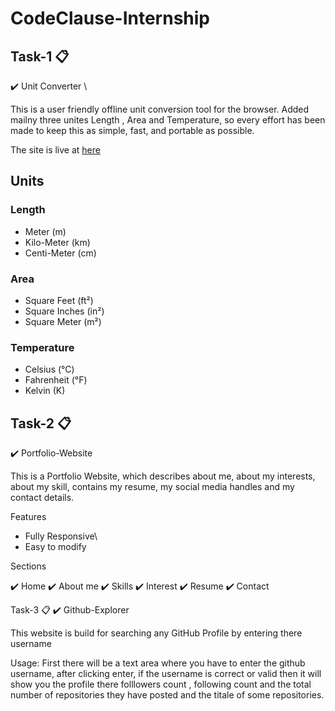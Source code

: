 # CodeClause-Internship

## Task-1 📋
✔️ Unit Converter \ 

This is a user friendly offline unit conversion tool for the browser. Added mailny three unites Length , Area and Temperature, so every effort has been made to keep this as simple, fast, and portable as possible.

The site is live at [here](https://github.com/DheerajPathrod/CodeClause-Internship)

## Units

### Length
* Meter (m)
* Kilo-Meter (km)
* Centi-Meter (cm)

### Area
* Square Feet (ft²)
* Square Inches (in²)
* Square Meter (m²)

### Temperature
* Celsius (°C)
* Fahrenheit (°F)
* Kelvin (K)


## Task-2 📋
✔️ Portfolio-Website

This is a Portfolio Website, which describes about me, about my interests, about my skill, contains my resume, my social media handles and my contact details.

Features
* Fully Responsive\
* Easy to modify

Sections

✔️ Home
✔️ About me
✔️ Skills
✔️ Interest
✔️ Resume
✔️ Contact

Task-3 📋
✔️ Github-Explorer

This website is build for searching any GitHub Profile by entering there username

Usage:
      First there will be a text area where you have to enter the github username, after clicking enter, if the username is correct or           valid then it will show you the profile there folllowers count , following count and the total number of repositories they have             posted and the titale of some repositories.
